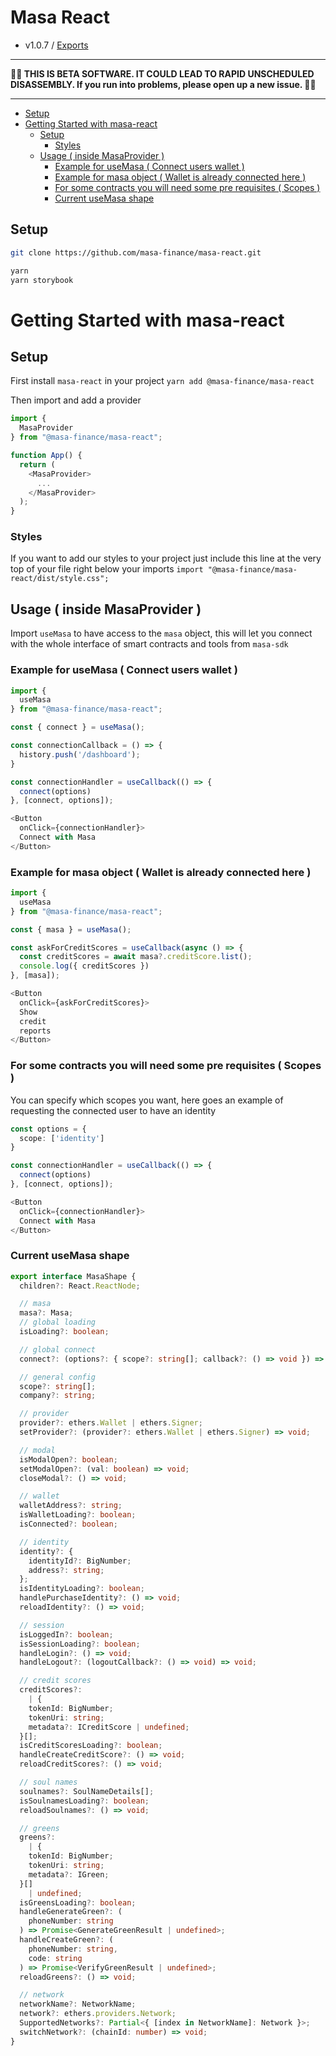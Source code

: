 # Masa React
 - v1.0.7 / [Exports](modules.md)

---

**🌽🌽 THIS IS BETA SOFTWARE. IT COULD LEAD TO RAPID UNSCHEDULED DISASSEMBLY. If you run into problems, please open up a new issue. 🌽🌽**

---

<!-- TOC -->

* [Setup](#setup)
* [Getting Started with masa-react](#getting-started-with-masa-react)
    * [Setup](#setup)
        * [Styles](#styles)
    * [Usage ( inside MasaProvider )](#usage--inside-masaprovider-)
        * [Example for useMasa ( Connect users wallet )](#example-for-usemasa--connect-users-wallet-)
        * [Example for masa object ( Wallet is already connected here )](#example-for-masa-object--wallet-is-already-connected-here-)
        * [For some contracts you will need some pre requisites ( Scopes )](#for-some-contracts-you-will-need-some-pre-requisites--scopes-)
        * [Current useMasa shape](#current-usemasa-shape)

<!-- TOC -->

## Setup

```bash
git clone https://github.com/masa-finance/masa-react.git

yarn 
yarn storybook
```

# Getting Started with masa-react

## Setup

First install `masa-react` in your project
`yarn add @masa-finance/masa-react`

Then import and add a provider

```typescript jsx
import {
  MasaProvider
} from "@masa-finance/masa-react";

function App() {
  return (
    <MasaProvider>
      ...
    </MasaProvider>
  );
}

```

### Styles

If you want to add our styles to your project just include this line at the very top of your file right below your imports
`import "@masa-finance/masa-react/dist/style.css";`

## Usage ( inside MasaProvider )

Import `useMasa` to have access to the `masa` object, this will let you connect with the whole interface of smart contracts and tools from `masa-sdk`

### Example for useMasa ( Connect users wallet )

```typescript jsx
import {
  useMasa
} from "@masa-finance/masa-react";

const { connect } = useMasa();

const connectionCallback = () => {
  history.push('/dashboard');
}

const connectionHandler = useCallback(() => {
  connect(options)
}, [connect, options]);

<Button
  onClick={connectionHandler}>
  Connect with Masa
</Button>

```

### Example for masa object ( Wallet is already connected here )

```typescript jsx
import {
  useMasa
} from "@masa-finance/masa-react";

const { masa } = useMasa();

const askForCreditScores = useCallback(async () => {
  const creditScores = await masa?.creditScore.list();
  console.log({ creditScores })
}, [masa]);

<Button
  onClick={askForCreditScores}>
  Show
  credit
  reports
</Button>

```

### For some contracts you will need some pre requisites ( Scopes )

You can specify which scopes you want, here goes an example of requesting the connected user to have an identity

```typescript jsx
const options = {
  scope: ['identity']
}

const connectionHandler = useCallback(() => {
  connect(options)
}, [connect, options]);

<Button
  onClick={connectionHandler}>
  Connect with Masa
</Button>
```

### Current useMasa shape

```typescript
export interface MasaShape {
  children?: React.ReactNode;

  // masa
  masa?: Masa;
  // global loading
  isLoading?: boolean;

  // global connect
  connect?: (options?: { scope?: string[]; callback?: () => void }) => void;

  // general config
  scope?: string[];
  company?: string;

  // provider
  provider?: ethers.Wallet | ethers.Signer;
  setProvider?: (provider?: ethers.Wallet | ethers.Signer) => void;

  // modal
  isModalOpen?: boolean;
  setModalOpen?: (val: boolean) => void;
  closeModal?: () => void;

  // wallet
  walletAddress?: string;
  isWalletLoading?: boolean;
  isConnected?: boolean;

  // identity
  identity?: {
    identityId?: BigNumber;
    address?: string;
  };
  isIdentityLoading?: boolean;
  handlePurchaseIdentity?: () => void;
  reloadIdentity?: () => void;

  // session
  isLoggedIn?: boolean;
  isSessionLoading?: boolean;
  handleLogin?: () => void;
  handleLogout?: (logoutCallback?: () => void) => void;

  // credit scores
  creditScores?:
    | {
    tokenId: BigNumber;
    tokenUri: string;
    metadata?: ICreditScore | undefined;
  }[];
  isCreditScoresLoading?: boolean;
  handleCreateCreditScore?: () => void;
  reloadCreditScores?: () => void;

  // soul names
  soulnames?: SoulNameDetails[];
  isSoulnamesLoading?: boolean;
  reloadSoulnames?: () => void;

  // greens
  greens?:
    | {
    tokenId: BigNumber;
    tokenUri: string;
    metadata?: IGreen;
  }[]
    | undefined;
  isGreensLoading?: boolean;
  handleGenerateGreen?: (
    phoneNumber: string
  ) => Promise<GenerateGreenResult | undefined>;
  handleCreateGreen?: (
    phoneNumber: string,
    code: string
  ) => Promise<VerifyGreenResult | undefined>;
  reloadGreens?: () => void;

  // network
  networkName?: NetworkName;
  network?: ethers.providers.Network;
  SupportedNetworks?: Partial<{ [index in NetworkName]: Network }>;
  switchNetwork?: (chainId: number) => void;
}
```
